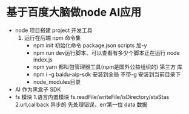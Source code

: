 # 基于百度大脑做node AI应用

 - node 项目搭建 project 开发工具
    1. 运行在后端
        npm 命令集
        - npm init 初始化命令
           package.json
           scripts
           加-y
        - npm run dev运行脚本、可以查看有多少个脚本正在运行
           node index.js
        - npm yarn 都叫包管理器工具(npm是国外公益组织的)
            第三方 库 
        - npm i -g baidu-aip-sdk
            安装到全局
            不带-g 安装到当前目录下
        - node_modules目录
 - AI 作为黑盒子
    SDK
 - fs 模块
     1.语言内置模块
         fs.readFile/writeFile/isDirectory/staStas
     2.url,callback 异步的
         先处理错误，err第一位
         data 数据

       
